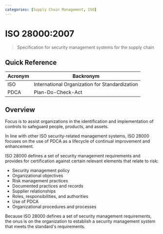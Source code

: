 ```yaml
---
categories: [Supply Chain Management, ISO]
---
```


# ISO 28000:2007

> Specification for security management systems for the supply chain

## Quick Reference

| Acronym | Backronym |
| - | - |
| ISO | International Organization for Standardization |
| PDCA | Plan-Do-Check-Act |

## Overview

Focus is to assist organizations in the identification and implementation of controls to safeguard people, products, and assets.

In line with other ISO security-related management systems, ISO 28000 focuses on the use of PDCA as a lifecycle of continual improvement and enhancement.

ISO 28000 defines a set of security management requirements and provides for certification against certain relevant elements that relate to risk:

- Security management policy
- Organizational objectives
- Risk management practices
- Documented practices and records
- Supplier relationships
- Roles, responsibilities, and authorities
- Use of PDCA
- Organizational procedures and processes

Because ISO 28000 defines a set of security management requirements, the onus is on the organization to establish a security management system that meets the standard's requirements.